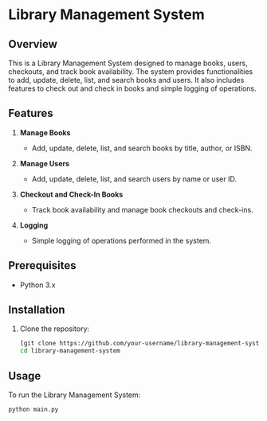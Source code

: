 # Library Management System

## Overview

This is a Library Management System designed to manage books, users, checkouts, and track book availability. The system provides functionalities to add, update, delete, list, and search books and users. It also includes features to check out and check in books and simple logging of operations.

## Features

1. **Manage Books**
   - Add, update, delete, list, and search books by title, author, or ISBN.
   
2. **Manage Users**
   - Add, update, delete, list, and search users by name or user ID.
   
3. **Checkout and Check-In Books**
   - Track book availability and manage book checkouts and check-ins.
   
4. **Logging**
   - Simple logging of operations performed in the system.

## Prerequisites

- Python 3.x

## Installation

1. Clone the repository:
    ```bash
    [git clone https://github.com/your-username/library-management-system.git](https://github.com/tausifahmed12400/techolution-code-.git)
    cd library-management-system
    ```

## Usage

To run the Library Management System:

```bash
python main.py
